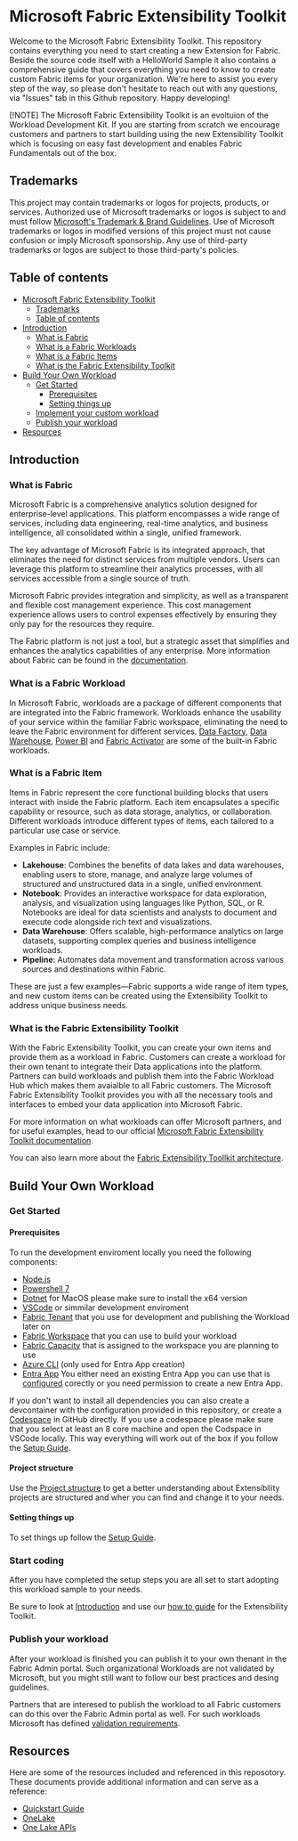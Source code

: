 
# Microsoft Fabric Extensibility Toolkit

Welcome to the Microsoft Fabric Extensibility Toolkit. This repository contains everything you need to start creating a new Extension for Fabric. Beside the source code itself with a HelloWorld Sample it also contains a comprehensive guide that covers everything you need to know to create custom Fabric items for your organization. We're here to assist you every step of the way, so please don't hesitate to reach out with any questions, via "Issues" tab in this Github repository. Happy developing!

[!NOTE]
The Microsoft Fabric Extensibility Toolkit is an evoltuion of the Workload Development Kit. If you are starting from scratch we encourage customers and partners to start building using the new Extensibility Toolkit which is focusing on easy fast development and enables Fabric Fundamentals out of the box.

## Trademarks

This project may contain trademarks or logos for projects, products, or services. Authorized use of Microsoft
trademarks or logos is subject to and must follow [Microsoft's Trademark & Brand Guidelines](https://www.microsoft.com/en-us/legal/intellectualproperty/trademarks/usage/general).
Use of Microsoft trademarks or logos in modified versions of this project must not cause confusion or imply Microsoft sponsorship.
Any use of third-party trademarks or logos are subject to those third-party's policies.

## Table of contents

- [Microsoft Fabric Extensibility Toolkit](#microsoft-fabric-extensibility-toolkit)
  - [Trademarks](#trademarks)
  - [Table of contents](#table-of-contents)
- [Introduction](#introduction)
  - [What is Fabric](#what-is-fabric)
  - [What is a Fabric Workloads](#what-is-a-fabric-workload)
  - [What is a Fabric Items](#what-is-a-fabric-item)
  - [What is the Fabric Extensibility Toolkit](#what-is-the-fabric-extensibility-toolkit)
- [Build Your Own Workload](#build-your-own-workload)
  - [Get Started](#get-started)
    - [Prerequisites](#prerequisites)
    - [Setting things up](#setting-things-up)
  - [Implement your custom workload](#start-coding)
  - [Publish your workload](#publish-your-workload)
- [Resources](#resources)

## Introduction

### What is Fabric

Microsoft Fabric is a comprehensive analytics solution designed for enterprise-level applications. This platform encompasses a wide range of services, including data engineering, real-time analytics, and business intelligence, all consolidated within a single, unified framework.

The key advantage of Microsoft Fabric is its integrated approach, that eliminates the need for distinct services from multiple vendors. Users can leverage this platform to streamline their analytics processes, with all services accessible from a single source of truth.

Microsoft Fabric provides integration and simplicity, as well as a transparent and flexible cost management experience. This cost management experience allows users to control expenses effectively by ensuring they only pay for the resources they require.

The Fabric platform is not just a tool, but a strategic asset that simplifies and enhances the analytics capabilities of any enterprise.
More information about Fabric can be found in the [documentation](https://learn.microsoft.com/en-us/fabric/get-started/microsoft-fabric-overview).

### What is a Fabric Workload

In Microsoft Fabric, workloads are a package of different components that are integrated into the Fabric framework. Workloads enhance the usability of your service within the familiar Fabric workspace, eliminating the need to leave the Fabric environment for different services. [Data Factory](https://learn.microsoft.com/en-us/fabric/data-factory/data-factory-overview), [Data Warehouse](https://learn.microsoft.com/en-us/fabric/data-warehouse/data-warehousing), [Power BI](https://learn.microsoft.com/en-us/power-bi/enterprise/service-premium-what-is) and [Fabric Activator](https://learn.microsoft.com/en-us/fabric/real-time-intelligence/data-activator/activator-introduction) are some of the built-in Fabric workloads.

### What is a Fabric Item

Items in Fabric represent the core functional building blocks that users interact with inside the Fabric platform. Each item encapsulates a specific capability or resource, such as data storage, analytics, or collaboration. Different workloads introduce different types of items, each tailored to a particular use case or service.

Examples in Fabric include:

- **Lakehouse**: Combines the benefits of data lakes and data warehouses, enabling users to store, manage, and analyze large volumes of structured and unstructured data in a single, unified environment.
- **Notebook**: Provides an interactive workspace for data exploration, analysis, and visualization using languages like Python, SQL, or R. Notebooks are ideal for data scientists and analysts to document and execute code alongside rich text and visualizations.
- **Data Warehouse**: Offers scalable, high-performance analytics on large datasets, supporting complex queries and business intelligence workloads.
- **Pipeline**: Automates data movement and transformation across various sources and destinations within Fabric.

These are just a few examples—Fabric supports a wide range of item types, and new custom items can be created using the Extensibility Toolkit to address unique business needs.

### What is the Fabric Extensibility Toolkit

With the Fabric Extensibility Toolkit, you can create your own items and provide them as a workload in Fabric. Customers can create a workload for their own tenant to integrate their Data applications into the platform. Partners can build workloads and publish them into the Fabric Workload Hub which makes them avaialble to all Fabric customers. The Microsoft Fabric Extensibility Toolkit provides you with all the necessary tools and interfaces to embed your data application into Microsoft Fabric.

For more information on what workloads can offer Microsoft partners, and for useful examples, head to our official [Microsoft Fabric Extensibility Toolkit documentation](https://learn.microsoft.com/fabric/extensibilty-toolkit).

You can also learn more about the [Fabric Extensibility Toollkit architecture](./docs/Introduction.md).

## Build Your Own Workload

### Get Started

#### Prerequisites

To run the development enviroment locally you need the following components:

- [Node.js](https://nodejs.org/en/download/)
- [Powershell 7](https://learn.microsoft.com/en-us/powershell/scripting/install/installing-powershell)
- [Dotnet](https://dotnet.microsoft.com/en-us/download) for MacOS please make sure to install the x64 version
- [VSCode](https://code.visualstudio.com/download) or simmilar development enviroment
- [Fabric Tenant](https://app.fabric.microsoft.com/) that you use for development and publishing the Workload later on
- [Fabric Workspace](https://learn.microsoft.com/en-us/fabric/fundamentals/workspaces) that you can use to build your workload
- [Fabric Capacity](https://learn.microsoft.com/en-us/fabric/enterprise/licenses) that is assigned to the workspace you are planning to use
- [Azure CLI](https://learn.microsoft.com/en-us/cli/azure/install-azure-cli?view=azure-cli-latest) (only used for Entra App creation)
- [Entra App](https://entra.microsoft.com/) You either need an existing Entra App you can use that is [configured](./docs/How-To.md) corectly or you need permission to create a new Entra App.

If you don't want to install all dependencies you can also create a devcontainer with the configuration provided in this repository, or create a [Codespace](https://github.com/features/codespaces) in GitHub directly. If you use a codespace please make sure that you select at least an 8 core machine and open the Codspace in VSCode locally. This way everything will work out of the box if you follow the [Setup Guide](./docs/SetupGuide.md).

#### Project structure

Use the [Project structure](./PROJECT_STRUCTURE.md) to get a better understanding about Extensibility projects are structured and wher you can find and change it to your needs.

#### Setting things up

To set things up follow the [Setup Guide](./PROJECT_SETUP.md).

### Start coding

After you have completed the setup steps you are all set to start adopting this workload sample to your needs.

Be sure to look at [Introduction](./docs/Introduction.md) and use our [how to guide](./docs/How-To.md) for the Extensibility Toolkit.

### Publish your workload

After your workload is finished you can publish it to your own thenant in the Fabric Admin portal. Such organizational Workloads are not validated by Microsoft, but you might still want to follow our best practices and desing guidelines.  

Partners that are interesed to publish the workload to all Fabric customers can do this over the Fabric Admin portal as well. For such workloads Microsoft has defined [validation requirements](https://learn.microsoft.com/fabric/extensibility-toolkit/publish-workload-requirements).

## Resources

Here are some of the resources included and referenced in this reposotory. These documents provide additional information and can serve as a reference:

- [Quickstart Guide](/docs/Setup.md)
- [OneLake](https://learn.microsoft.com/fabric/onelake/onelake-overview)
- [One Lake APIs](https://learn.microsoft.com/fabric/onelake/onelake-access-api)